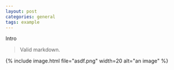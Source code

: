 ```yaml
---
layout: post
categories: general
tags: example
---
```


Intro

 <!--more-->

> Valid markdown.

{% include image.html file="asdf.png" width=20 alt="an image" %}